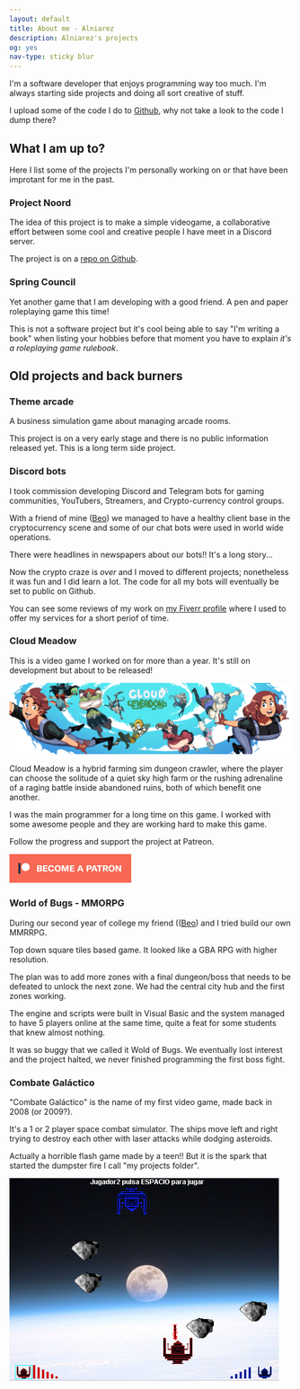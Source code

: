 ```yaml
---
layout: default
title: About me - Alniarez
description: Alniarez's projects
og: yes
nav-type: sticky blur
---
```

<section class="boxed margin">
    <p>I'm a software developer that enjoys programming way too much. I'm always starting side projects and doing all sort creative of stuff.</p>
    <p>I upload some of the code I do to <a href="https://github.com/alniarez">Github</a>, why not take a look to the code I dump there?</p>
</section>
<section>
  <h2>What I am up to?</h2>
  <p>Here I list some of the projects I'm personally working on or that have been improtant for me in the past.</p>
  <h3>Project Noord</h3>
  <p>The idea of this project is to make a simple videogame, a collaborative effort between some cool and creative people I have meet in a Discord server.</p>
  <p>The project is on a <a href="https://github.com/Alniarez/project-noord">repo on Github</a>.</p>
  <h3>Spring Council</h3>
  <p>Yet another game that I am developing with a good friend. A pen and paper roleplaying game this time!</p>
  <p>This is not a software project but it's cool being able to say "I'm writing a book" when listing your hobbies before that moment you have to explain <i>it's a roleplaying game rulebook</i>.</p>
</section>
<section>
  <h2>Old projects and back burners</h2>
  <h3>Theme arcade</h3>
  <p>A business simulation game about managing arcade rooms.</p>
  <p>This project is on a very early stage and there is no public information released yet. This is a long term side project.</p>
  <h3>Discord bots</h3>
  <p>I took commission developing Discord and Telegram bots for gaming communities, YouTubers, Streamers, and Crypto-currency control groups.</p>
  <p>With a friend of mine (<a href="https://github.com/Eidun">Beo</a>) we managed to have a healthy client base in the cryptocurrency scene and some of our chat bots were used in world wide operations.</p>
  <p>There were headlines in newspapers about our bots!! It's a long story...</p>
  <p>Now the crypto craze is <i>over</i> and I moved to different projects; nonetheless it was fun and I did learn a lot. The code for all my bots will eventually be set to public on Github.</p>
  <p>You can see some reviews of my work on <a href="https://www.fiverr.com/alniarez">my Fiverr profile</a> where I used to offer my services for a short periof of time.</p>
  <h3>Cloud Meadow</h3>
  <p>This is a video game I worked on for more than a year. It's still on development but about to be released!</p>
  <img class="rounded image center" src="/assets/images/CM_Banner_January_2018.png" alt="Cloud Meadow banner">
  <p>Cloud Meadow is a hybrid farming sim dungeon crawler, where the player can choose the solitude of a quiet sky high farm or the rushing adrenaline of a raging battle inside abandoned ruins, both of which benefit one another.</p>
  <p>I was the main programmer for a long time on this game. I worked with some awesome people and they are working hard to make this game.</p>
  <p>Follow the progress and support the project at Patreon.</p>
  <p><a href="https://www.patreon.com/CloudMeadow"><img src="/assets/images//become_a_patron_button.png" alt="Become a patron" class="image"></a></p>
  <h3>World of Bugs - MMORPG</h3>
  <p>During our second year of college my friend ((<a href="https://github.com/Eidun">Beo</a>) and I tried build our own MMRRPG.</p>
  <p>Top down square tiles based game. It looked like a GBA RPG with higher resolution.</p>
  <p>The plan was to add more zones with a final dungeon/boss that needs to be defeated to unlock the next zone. We had the central city hub and the first zones working.</p>
  <p>The engine and scripts were built in Visual Basic and the system managed to have 5 players online at the same time, quite a feat for some students that knew almost nothing.</p>
  <p>It was so buggy that we called it Wold of Bugs. We eventually lost interest and the project halted, we never finished programming the first boss fight.</p>
  <h3>Combate Galáctico</h3>
  <p>"Combate Galáctico" is the name of my first video game, made back in 2008 (or 2009?).</p>
  <p>It's a 1 or 2 player space combat simulator. The ships move left and right trying to destroy each other with laser attacks while dodging asteroids.</p>
  <p>Actually a horrible flash game made by a teen!! But it is the spark that started the dumpster fire I call "my projects folder".</p>
  <p><img class="image" src="/assets/images//combate_galactico.png" alt="Combate galáctico screenshot"></p>
</section>
